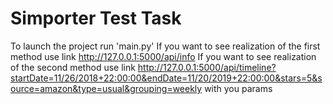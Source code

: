  # Simporter Test Task
To launch the project run 'main.py'
If you want to see realization of the first method use link http://127.0.0.1:5000/api/info
If you want to see realization of the second method use link http://127.0.0.1:5000/api/timeline?startDate=11/26/2018+22:00:00&endDate=11/20/2019+22:00:00&stars=5&source=amazon&type=usual&grouping=weekly
with you params

